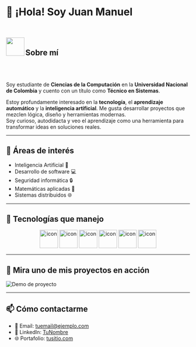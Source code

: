 # 👋 ¡Hola! Soy Juan Manuel

<br><br>
<img align="left" src = "https://user-images.githubusercontent.com/63050133/156777293-72a6e681-2582-4a9d-ad92-09d1181d47c7.gif" width = 50px height=50px>
<h2 align="left" font-weight="bold">Sobre mí</h2>  
<br><br>

Soy estudiante de **Ciencias de la Computación** en la **Universidad Nacional de Colombia** y cuento con un título como **Técnico en Sistemas**.

Estoy profundamente interesado en la **tecnología**, el **aprendizaje automático** y la **inteligencia artificial**. Me gusta desarrollar proyectos que mezclen lógica, diseño y herramientas modernas.  
Soy curioso, autodidacta y veo el aprendizaje como una herramienta para transformar ideas en soluciones reales.

---

## 🚀 Áreas de interés

- Inteligencia Artificial 🤖  
- Desarrollo de software 💻  
- Seguridad informática 🔒  
- Matemáticas aplicadas 📐  
- Sistemas distribuidos 🌐  

---

## 🧠 Tecnologías que manejo

<div align="center">
  <img src="https://techstack-generator.vercel.app/java-icon.svg" alt="icon" width="50" height="50" />
  <img src="https://techstack-generator.vercel.app/python-icon.svg" alt="icon" width="50" height="50" />
  <img src="https://techstack-generator.vercel.app/ts-icon.svg" alt="icon" width="50" height="50" />
  <img src="https://techstack-generator.vercel.app/js-icon.svg" alt="icon"width="50" height="50" />
  <img src="https://techstack-generator.vercel.app/react-icon.svg" alt="icon" width="50" height="50" />
 <img src="https://techstack-generator.vercel.app/mysql-icon.svg" alt="icon" width="50" height="50" />
</div>


---

## 🎥 Mira uno de mis proyectos en acción

![Demo de proyecto](assets/demo.gif)

---

## 📫 Cómo contactarme

- 📧 Email: tuemail@ejemplo.com  
- 💼 LinkedIn: [TuNombre](https://linkedin.com/in/tunombre)  
- 🌐 Portafolio: [tusitio.com](https://tusitio.com)

